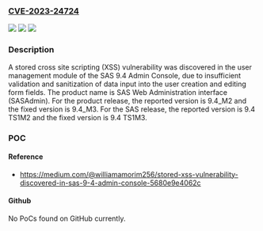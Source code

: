 ### [CVE-2023-24724](https://cve.mitre.org/cgi-bin/cvename.cgi?name=CVE-2023-24724)
![](https://img.shields.io/static/v1?label=Product&message=n%2Fa&color=blue)
![](https://img.shields.io/static/v1?label=Version&message=n%2Fa&color=blue)
![](https://img.shields.io/static/v1?label=Vulnerability&message=n%2Fa&color=brighgreen)

### Description

A stored cross site scripting (XSS) vulnerability was discovered in the user management module of the SAS 9.4 Admin Console, due to insufficient validation and sanitization of data input into the user creation and editing form fields. The product name is SAS Web Administration interface (SASAdmin). For the product release, the reported version is 9.4_M2 and the fixed version is 9.4_M3. For the SAS release, the reported version is 9.4 TS1M2 and the fixed version is 9.4 TS1M3.

### POC

#### Reference
- https://medium.com/@williamamorim256/stored-xss-vulnerability-discovered-in-sas-9-4-admin-console-5680e9e4062c

#### Github
No PoCs found on GitHub currently.

